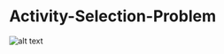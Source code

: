 # Activity-Selection-Problem

![alt text](https://cdn.discordapp.com/attachments/496600846205845504/1084685460405764096/image.png)
